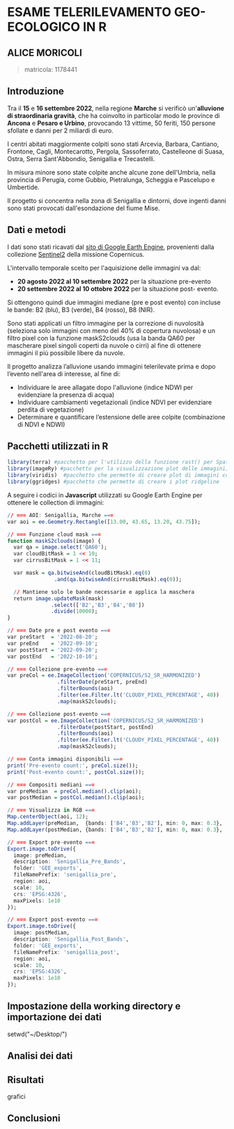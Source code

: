 # ESAME TELERILEVAMENTO GEO-ECOLOGICO IN R
## ALICE MORICOLI
>matricola: 1178441

## Introduzione
Tra il **15** e **16 settembre 2022**, nella regione **Marche** si verificò un'**alluvione di straordinaria gravità**, che ha coinvolto in particolar modo le province di **Ancona** e **Pesaro e Urbino**, provocando 13 vittime, 50 feriti, 150 persone sfollate e danni per 2 miliardi di euro.

I centri abitati maggiormente colpiti sono stati Arcevia, Barbara, Cantiano, Frontone, Cagli, Montecarotto, Pergola, Sassoferrato, Castelleone di Suasa, Ostra, Serra Sant'Abbondio, Senigallia e Trecastelli.

In misura minore sono state colpite anche alcune zone dell'Umbria, nella provincia di Perugia, come Gubbio, Pietralunga, Scheggia e Pascelupo e Umbertide.

Il progetto si concentra nella zona di Senigallia e dintorni, dove ingenti danni sono stati provocati dall'esondazione del fiume Mise.

## Dati e metodi
I dati sono stati ricavati dal [sito di Google Earth Engine](https://earthengine.google.com/), provenienti dalla collezione [Sentinel2](https://developers.google.com/earth-engine/datasets/catalog/COPERNICUS_S2_SR_HARMONIZED?hl=it) della missione Copernicus.

L'intervallo temporale scelto per l'aquisizione delle immagini va dal:
- **20 agosto 2022 al 10 settembre 2022** per la situazione pre-evento
- **20 settembre 2022 al 10 ottobre 2022** per la situazione post- evento.

Si ottengono quindi due immagini mediane (pre e post evento) con incluse le bande: B2 (blu), B3 (verde), B4 (rosso), B8 (NIR).

Sono stati applicati un filtro immagine per la correzione di nuvolosità (seleziona solo immagini con meno del 40% di copertura nuvolosa) e un filtro pixel con la funzione maskS2clouds (usa la banda QA60 per mascherare pixel singoli coperti da nuvole o cirri) al fine di ottenere immagini il più possibile libere da nuvole.

Il progetto analizza l’alluvione usando immagini telerilevate  prima e dopo l’evento nell'area di interesse, al fine di:
- Individuare le aree allagate dopo l'alluvione (indice NDWI per evidenziare la presenza di acqua)
- Individuare cambiamenti vegetazionali (indice NDVI per evidenziare perdita di vegetazione)
- Determinare e quantificare l’estensione delle aree colpite (combinazione di NDVI e NDWI)

## Pacchetti utilizzati in R
``` r
library(terra) #pacchetto per l'utilizzo della funzione rast() per SpatRaster
library(imageRy) #pacchetto per la visualizzazione plot delle immagini; e le funzioni im.dvi() e im.ndvi()
library(viridis)  #pacchetto che permette di creare plot di immagini con differenti palette di colori di viridis
library(ggridges) #pacchetto che permette di creare i plot ridgeline
```
A seguire i codici in **Javascript** utilizzati su Google Earth Engine per ottenere le collection di immagini:
``` r
// === AOI: Senigallia, Marche ===
var aoi = ee.Geometry.Rectangle([13.00, 43.65, 13.20, 43.75]);

// === Funzione cloud mask ===
function maskS2clouds(image) {
  var qa = image.select('QA60');
  var cloudBitMask = 1 << 10;
  var cirrusBitMask = 1 << 11;

  var mask = qa.bitwiseAnd(cloudBitMask).eq(0)
               .and(qa.bitwiseAnd(cirrusBitMask).eq(0));

  // Mantiene solo le bande necessarie e applica la maschera
  return image.updateMask(mask)
              .select(['B2','B3','B4','B8'])
              .divide(10000);
}

// === Date pre e post evento ===
var preStart  = '2022-08-20';
var preEnd    = '2022-09-10';
var postStart = '2022-09-20';
var postEnd   = '2022-10-10';

// === Collezione pre-evento ===
var preCol = ee.ImageCollection('COPERNICUS/S2_SR_HARMONIZED')
                .filterDate(preStart, preEnd)
                .filterBounds(aoi)
                .filter(ee.Filter.lt('CLOUDY_PIXEL_PERCENTAGE', 40))
                .map(maskS2clouds);

// === Collezione post-evento ===
var postCol = ee.ImageCollection('COPERNICUS/S2_SR_HARMONIZED')
                .filterDate(postStart, postEnd)
                .filterBounds(aoi)
                .filter(ee.Filter.lt('CLOUDY_PIXEL_PERCENTAGE', 40))
                .map(maskS2clouds);

// === Conta immagini disponibili ===
print('Pre-evento count:', preCol.size());
print('Post-evento count:', postCol.size());

// === Compositi mediani ===
var preMedian  = preCol.median().clip(aoi);
var postMedian = postCol.median().clip(aoi);

// === Visualizza in RGB ===
Map.centerObject(aoi, 12);
Map.addLayer(preMedian,  {bands: ['B4','B3','B2'], min: 0, max: 0.3}, 'Pre-evento RGB');
Map.addLayer(postMedian, {bands: ['B4','B3','B2'], min: 0, max: 0.3}, 'Post-evento RGB');

// === Export pre-evento ===
Export.image.toDrive({
  image: preMedian,
  description: 'Senigallia_Pre_Bands',
  folder: 'GEE_exports',
  fileNamePrefix: 'senigallia_pre',
  region: aoi,
  scale: 10,
  crs: 'EPSG:4326',
  maxPixels: 1e10
});

// === Export post-evento ===
Export.image.toDrive({
  image: postMedian,
  description: 'Senigallia_Post_Bands',
  folder: 'GEE_exports',
  fileNamePrefix: 'senigallia_post',
  region: aoi,
  scale: 10,
  crs: 'EPSG:4326',
  maxPixels: 1e10
});
```


## Impostazione della working directory e importazione dei dati
setwd("~/Desktop/")

## Analisi dei dati
>  
## Risultati
grafici

## Conclusioni
